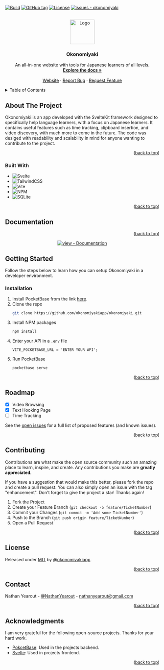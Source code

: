 [![Build](https://github.com/okonomiyakiapp/okonomiyaki/workflows/Build/badge.svg)](https://github.com/okonomiyakiapp/okonomiyaki/actions?query=workflow:"Build")
[![GitHub tag](https://img.shields.io/github/tag/okonomiyakiapp/okonomiyaki?include_prereleases=&sort=semver&color=blue)](https://github.com/okonomiyakiapp/okonomiyaki/releases/)
[![License](https://img.shields.io/badge/License-MIT-blue)](#license)
[![issues - okonomiyaki](https://img.shields.io/github/issues/okonomiyakiapp/okonomiyaki)](https://github.com/okonomiyakiapp/okonomiyaki/issues)

<br />
<div align="center">
  <a href="https://github.com/OkonomiyakiApp/okonomiyaki">
    <img src="https://avatars.githubusercontent.com/u/140978871?s=96&v=4" alt="Logo" width="80" height="80">
  </a>

<h3 align="center">Okonomiyaki</h3>

  <p align="center">
    An all-in-one website with tools for Japanese learners of all levels.
    <br />
    <a href="https://github.com/OkonomiyakiApp/okonomiyaki"><strong>Explore the docs »</strong></a>
    <br />
    <br />
    <a href="https://okonomiyaki.app/">Website</a>
    ·
    <a href="https://github.com/OkonomiyakiApp/okonomiyaki/issues">Report Bug</a>
    ·
    <a href="https://github.com/OkonomiyakiApp/okonomiyaki/issues">Request Feature</a>
  </p>
</div>

<!-- TABLE OF CONTENTS -->
<details>
  <summary>Table of Contents</summary>
  <ol>
    <li>
      <a href="#about-the-project">About The Project</a>
      <ul>
        <li><a href="#built-with">Built With</a></li>
      </ul>
    </li>
    <li>
      <a href="#getting-started">Getting Started</a>
      <ul>
        <li><a href="#installation">Installation</a></li>
        <li><a href="#documentation">Documentation</a></li>
      </ul>
    </li>
    <li><a href="#roadmap">Roadmap</a></li>
    <li><a href="#contributing">Contributing</a></li>
    <li><a href="#license">License</a></li>
    <li><a href="#contact">Contact</a></li>
    <li><a href="#acknowledgments">Acknowledgments</a></li>
  </ol>
</details>


<!-- ABOUT THE PROJECT -->
## About The Project

<!-- [![Product Name Screen Shot][screenshot]](https://TODO.com) -->
Okonomiyaki is an app developed with the SvelteKit framework designed to specifically help language learners, with a focus on Japanese learners. It contains useful features such as time tracking, clipboard insertion,
and video discovery, with much more to come in the future. The code was desiged with readability and scalability in mind for anyone wanting to contribute to the project.

<p align="right">(<a href="#readme-top">back to top</a>)</p>



### Built With

* ![Svelte](https://img.shields.io/badge/svelte-%23f1413d.svg?style=for-the-badge&logo=svelte&logoColor=white)
* ![TailwindCSS](https://img.shields.io/badge/tailwindcss-%2338B2AC.svg?style=for-the-badge&logo=tailwind-css&logoColor=white)
* ![Vite](https://img.shields.io/badge/vite-%23646CFF.svg?style=for-the-badge&logo=vite&logoColor=white)
* ![NPM](https://img.shields.io/badge/NPM-%23CB3837.svg?style=for-the-badge&logo=npm&logoColor=white)
* ![SQLite](https://img.shields.io/badge/sqlite-%2307405e.svg?style=for-the-badge&logo=sqlite&logoColor=white)

<p align="right">(<a href="#readme-top">back to top</a>)</p>

## Documentation

<p align="right">(<a href="#readme-top">back to top</a>)</p>

<div align="center">

[![view - Documentation](https://img.shields.io/badge/view-Documentation-blue?style=for-the-badge)](/docs/ "Go to project documentation")

</div>

<!-- GETTING STARTED -->
## Getting Started

Follow the steps below to learn how you can setup Okonomiyaki in a developer environment.

### Installation

1. Install PocketBase from the link [here](https://github.com/pocketbase/pocketbase/releases).
2. Clone the repo
   ```sh
   git clone https://github.com/okonomiyakiapp/okonomiyaki.git
   ```
3. Install NPM packages
   ```sh
   npm install
   ```
4. Enter your API in a `.env` file
   ```env
   VITE_POCKETBASE_URL = 'ENTER YOUR API';
   ```
5. Run PocketBase
   ```sh
   pocketbase serve
   ```

<p align="right">(<a href="#readme-top">back to top</a>)</p>


<!-- ROADMAP -->
## Roadmap

- [x] Video Browsing
- [x] Text Hooking Page
- [ ] Time Tracking

See the [open issues](https://github.com/okonomiyakiapp/okonomiyaki/issues) for a full list of proposed features (and known issues).

<p align="right">(<a href="#readme-top">back to top</a>)</p>



<!-- CONTRIBUTING -->
## Contributing

Contributions are what make the open source community such an amazing place to learn, inspire, and create. Any contributions you make are **greatly appreciated**.

If you have a suggestion that would make this better, please fork the repo and create a pull request. You can also simply open an issue with the tag "enhancement".
Don't forget to give the project a star! Thanks again!

1. Fork the Project
2. Create your Feature Branch (`git checkout -b feature/TicketNumber`)
3. Commit your Changes (`git commit -m 'Add some TicketNumber'`)
4. Push to the Branch (`git push origin feature/TicketNumber`)
5. Open a Pull Request

<p align="right">(<a href="#readme-top">back to top</a>)</p>



## License

Released under [MIT](/LICENSE) by [@okonomiyakiapp](https://github.com/okonomiyakiapp).

<p align="right">(<a href="#readme-top">back to top</a>)</p>



<!-- CONTACT -->
## Contact

Nathan Yearout - [@NathanYearout](https://www.linkedin.com/in/nathan-yearout/) - nathanyearout@gmail.com

<p align="right">(<a href="#readme-top">back to top</a>)</p>



<!-- ACKNOWLEDGMENTS -->
## Acknowledgments
I am very grateful for the following open-source projects. Thanks for your hard work.

- [PokcetBase](https://github.com/pocketbase/pocketbase): Used in the projects backend.
- [Svelte](https://github.com/sveltejs/svelte): Used in projects frontend. 
  
<p align="right">(<a href="#readme-top">back to top</a>)</p>
